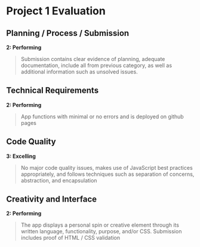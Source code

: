 # Project 1 Evaluation

## Planning / Process / Submission
**2: Performing**
>Submission contains clear evidence of planning, adequate documentation, include all from previous category, as well as additional information such as unsolved issues.

## Technical Requirements
**2: Performing**
>App functions with minimal or no errors and is deployed on github pages

## Code Quality
**3: Excelling**
>No major code quality issues, makes use of JavaScript best practices appropriately, and follows techniques such as separation of concerns, abstraction, and encapsulation

## Creativity and Interface
**2: Performing**
>The app displays a personal spin or creative element through its written language, functionality, purpose, and/or CSS. Submission includes proof of HTML / CSS validation
